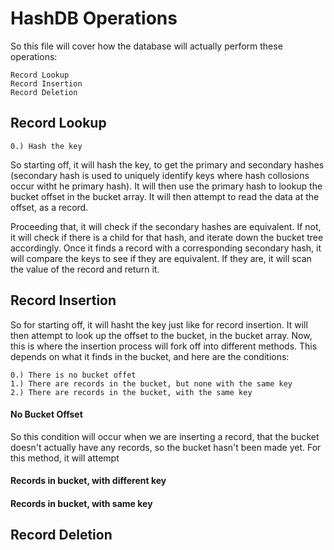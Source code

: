 # HashDB Operations

So this file will cover how the database will actually perform these operations:
```
Record Lookup
Record Insertion
Record Deletion
```

## Record Lookup

```
0.)	Hash the key
```

So starting off, it will hash the key, to get the primary and secondary hashes (secondary hash is used to uniquely identify keys where hash collosions occur witht he primary hash). It will then use the primary hash to lookup the bucket offset in the bucket array. It will then attempt to read the data at the offset, as a record.

Proceeding that, it will check if the secondary hashes are equivalent. If not, it will check if there is a child for that hash, and iterate down the bucket tree accordingly. Once it finds a record with a corresponding secondary hash, it will compare the keys to see if they are equivalent. If they are, it will scan the value of the record and return it.

## Record Insertion

So for starting off, it will hasht the key just like for record insertion. It will then attempt to look up the offset to the bucket, in the bucket array. Now, this is where the insertion process will fork off into different methods. This depends on what it finds in the bucket, and here are the conditions:

```
0.)	There is no bucket offet
1.) There are records in the bucket, but none with the same key
2.) There are records in the bucket, with the same key
```

#### No Bucket Offset

So this condition will occur when we are inserting a record, that the bucket doesn't actually have any records, so the bucket hasn't been made yet. For this method, it will attempt

#### Records in bucket, with different key

#### Records in bucket, with same key


## Record Deletion